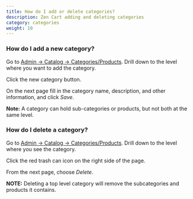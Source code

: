 ```yaml
---
title: How do I add or delete categories? 
description: Zen Cart adding and deleting categories 
category: categories
weight: 10
---
```


### How do I add a new category?

Go to [Admin -> Catalog -> Categories/Products](/user/admin_pages/catalog/categories/).  Drill down to the level where you want to add the category.  

Click the new category button.

On the next page fill in the category name, description, and other information, and click *Save*.

**Note:** A category can hold sub-categories or products, but not both at the same level.

### How do I delete a category? 

Go to [Admin -> Catalog -> Categories/Products](/user/admin_pages/catalog/categories/).  Drill down to the level where you see the category.  

Click the red trash can icon on the right side of the page.

From the next page, choose *Delete*. 

**NOTE:** Deleting a top level category will remove the subcategories and products it contains.

